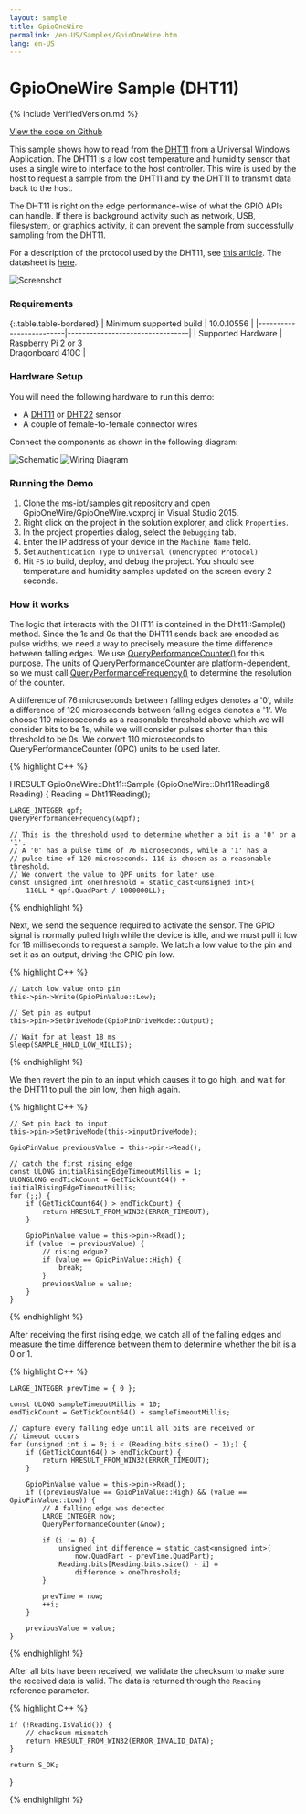```yaml
---
layout: sample
title: GpioOneWire
permalink: /en-US/Samples/GpioOneWire.htm
lang: en-US
---
```


# GpioOneWire Sample (DHT11)

{% include VerifiedVersion.md %}

[View the code on Github](https://github.com/ms-iot/samples/blob/develop/GpioOneWire)

This sample shows how to read from the [DHT11](https://www.adafruit.com/product/386)
from a Universal Windows Application. The DHT11 is a low cost temperature and
humidity sensor that uses a single wire to interface to the host controller.
This wire is used by the host to request a sample from the DHT11 and
by the DHT11 to transmit data back to the host.

The DHT11 is right on the edge performance-wise of what the GPIO APIs can
handle. If there is background activity such as network, USB, filesystem, or
graphics activity, it can prevent the sample from successfully sampling
from the DHT11.

For a description of the protocol used by the DHT11, see
[this article](http://embedded-lab.com/blog/?p=4333). The datasheet is [here](http://akizukidenshi.com/download/ds/aosong/DHT11.pdf).

![Screenshot]({{site.baseurl}}/Resources/images/GpioOneWireScreen1.png)

### Requirements

{:.table.table-bordered}
| Minimum supported build | 10.0.10556                      |
|-------------------------|---------------------------------|
| Supported Hardware      | Raspberry Pi 2 or 3<br />Dragonboard 410C |

### Hardware Setup

You will need the following hardware to run this demo:

 * A [DHT11](https://www.adafruit.com/product/386) or [DHT22](http://www.adafruit.com/products/385) sensor
 * A couple of female-to-female connector wires

Connect the components as shown in the following diagram:

![Schematic]({{site.baseurl}}/Resources/images/GpioOneWireSchematic.png)
![Wiring Diagram]({{site.baseurl}}/Resources/images/GpioOneWireFritz.png)

### Running the Demo

 1. Clone the [ms-iot/samples git repository](https://github.com/ms-iot/samples/blob/develop/GpioOneWire)
    and open GpioOneWire/GpioOneWire.vcxproj in Visual Studio 2015.
 1. Right click on the project in the solution explorer, and click `Properties`.
 1. In the project properties dialog, select the `Debugging` tab.
 1. Enter the IP address of your device in the `Machine Name` field.
 1. Set `Authentication Type` to `Universal (Unencrypted Protocol)`
 1. Hit `F5` to build, deploy, and debug the project. You should see temperature
    and humidity samples updated on the screen every 2 seconds.

### How it works

The logic that interacts with the DHT11 is contained in the Dht11::Sample()
method. Since the 1s and 0s that the DHT11 sends back are encoded as pulse
widths, we need a way to precisely measure the time difference between
falling edges. We use [QueryPerformanceCounter()](https://msdn.microsoft.com/en-us/library/windows/desktop/ms644904(v=vs.85).aspx)
for this purpose. The units of QueryPerformanceCounter are platform-dependent,
so we must call [QueryPerformanceFrequency()](https://msdn.microsoft.com/en-us/library/windows/desktop/ms644905(v=vs.85).aspx)
to determine the resolution of the counter.

A difference of 76 microseconds between falling edges denotes a '0', while a
difference of 120 microseconds between falling edges denotes a '1'.
We choose 110 microseconds as a reasonable threshold above which we will
consider bits to be 1s, while we will consider pulses shorter
than this threshold to be 0s. We convert 110 microseconds to
QueryPerformanceCounter (QPC) units to be used later.

{% highlight C++ %}

HRESULT GpioOneWire::Dht11::Sample (GpioOneWire::Dht11Reading& Reading)
{
    Reading = Dht11Reading();

    LARGE_INTEGER qpf;
    QueryPerformanceFrequency(&qpf);

    // This is the threshold used to determine whether a bit is a '0' or a '1'.
    // A '0' has a pulse time of 76 microseconds, while a '1' has a
    // pulse time of 120 microseconds. 110 is chosen as a reasonable threshold.
    // We convert the value to QPF units for later use.
    const unsigned int oneThreshold = static_cast<unsigned int>(
        110LL * qpf.QuadPart / 1000000LL);

{% endhighlight %}

Next, we send the sequence required to activate the sensor. The GPIO signal
is normally pulled high while the device is idle, and we must pull it low
for 18 milliseconds to request a sample. We latch a low value to the pin
and set it as an output, driving the GPIO pin low.

{% highlight C++ %}

    // Latch low value onto pin
    this->pin->Write(GpioPinValue::Low);

    // Set pin as output
    this->pin->SetDriveMode(GpioPinDriveMode::Output);

    // Wait for at least 18 ms
    Sleep(SAMPLE_HOLD_LOW_MILLIS);

{% endhighlight %}

We then revert the pin to an input which causes it to go high, and wait for
the DHT11 to pull the pin low, then high again.

{% highlight C++ %}

    // Set pin back to input
    this->pin->SetDriveMode(this->inputDriveMode);

    GpioPinValue previousValue = this->pin->Read();

    // catch the first rising edge
    const ULONG initialRisingEdgeTimeoutMillis = 1;
    ULONGLONG endTickCount = GetTickCount64() + initialRisingEdgeTimeoutMillis;
    for (;;) {
        if (GetTickCount64() > endTickCount) {
            return HRESULT_FROM_WIN32(ERROR_TIMEOUT);
        }

        GpioPinValue value = this->pin->Read();
        if (value != previousValue) {
            // rising edgue?
            if (value == GpioPinValue::High) {
                break;
            }
            previousValue = value;
        }
    }

{% endhighlight %}

After receiving the first rising edge, we catch all of the falling edges
and measure the time difference between them to determine whether the bit
is a 0 or 1.

{% highlight C++ %}

    LARGE_INTEGER prevTime = { 0 };

    const ULONG sampleTimeoutMillis = 10;
    endTickCount = GetTickCount64() + sampleTimeoutMillis;

    // capture every falling edge until all bits are received or
    // timeout occurs
    for (unsigned int i = 0; i < (Reading.bits.size() + 1);) {
        if (GetTickCount64() > endTickCount) {
            return HRESULT_FROM_WIN32(ERROR_TIMEOUT);
        }

        GpioPinValue value = this->pin->Read();
        if ((previousValue == GpioPinValue::High) && (value == GpioPinValue::Low)) {
            // A falling edge was detected
            LARGE_INTEGER now;
            QueryPerformanceCounter(&now);

            if (i != 0) {
                unsigned int difference = static_cast<unsigned int>(
                    now.QuadPart - prevTime.QuadPart);
                Reading.bits[Reading.bits.size() - i] =
                    difference > oneThreshold;
            }

            prevTime = now;
            ++i;
        }

        previousValue = value;
    }

{% endhighlight %}

After all bits have been received, we validate the checksum to make sure the
received data is valid. The data is returned through the `Reading` reference
parameter.

{% highlight C++ %}

    if (!Reading.IsValid()) {
        // checksum mismatch
        return HRESULT_FROM_WIN32(ERROR_INVALID_DATA);
    }

    return S_OK;
}

{% endhighlight %}


